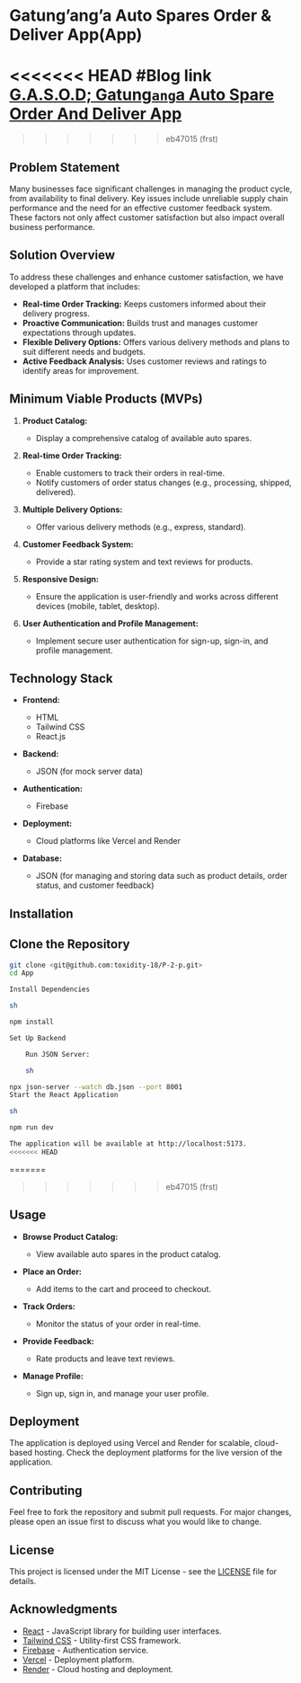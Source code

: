 # Gatung’ang’a Auto Spares Order & Deliver App(App)
<<<<<<< HEAD
#Blog link [G.A.S.O.D; Gatung`ang`a Auto Spare Order And Deliver App](https://samuelgichohikamawira.hashnode.dev/gasodgatunganga-auto-spare-order-and-deliver-app)
=======
>>>>>>> eb47015 (frst)

## Problem Statement

Many businesses face significant challenges in managing the product cycle, from availability to final delivery. Key issues include unreliable supply chain performance and the need for an effective customer feedback system. These factors not only affect customer satisfaction but also impact overall business performance.

## Solution Overview

To address these challenges and enhance customer satisfaction, we have developed a platform that includes:

- **Real-time Order Tracking:** Keeps customers informed about their delivery progress.
- **Proactive Communication:** Builds trust and manages customer expectations through updates.
- **Flexible Delivery Options:** Offers various delivery methods and plans to suit different needs and budgets.
- **Active Feedback Analysis:** Uses customer reviews and ratings to identify areas for improvement.

## Minimum Viable Products (MVPs)

1. **Product Catalog:**
   - Display a comprehensive catalog of available auto spares.

2. **Real-time Order Tracking:**
   - Enable customers to track their orders in real-time.
   - Notify customers of order status changes (e.g., processing, shipped, delivered).

3. **Multiple Delivery Options:**
   - Offer various delivery methods (e.g., express, standard).

4. **Customer Feedback System:**
   - Provide a star rating system and text reviews for products.

5. **Responsive Design:**
   - Ensure the application is user-friendly and works across different devices (mobile, tablet, desktop).

6. **User Authentication and Profile Management:**
   - Implement secure user authentication for sign-up, sign-in, and profile management.

## Technology Stack

- **Frontend:**
  - HTML
  - Tailwind CSS
  - React.js

- **Backend:**
  - JSON (for mock server data)

- **Authentication:**
  - Firebase

- **Deployment:**
  - Cloud platforms like Vercel and Render

- **Database:**
  - JSON (for managing and storing data such as product details, order status, and customer feedback)

## Installation

## Clone the Repository

```sh
git clone <git@github.com:toxidity-18/P-2-p.git>
cd App

Install Dependencies

sh

npm install

Set Up Backend

    Run JSON Server:

    sh

npx json-server --watch db.json --port 8001
Start the React Application

sh

npm run dev

The application will be available at http://localhost:5173.
<<<<<<< HEAD
```
=======
>>>>>>> eb47015 (frst)

## Usage

- **Browse Product Catalog:**
  - View available auto spares in the product catalog.

- **Place an Order:**
  - Add items to the cart and proceed to checkout.

- **Track Orders:**
  - Monitor the status of your order in real-time.

- **Provide Feedback:**
  - Rate products and leave text reviews.

- **Manage Profile:**
  - Sign up, sign in, and manage your user profile.

## Deployment

The application is deployed using Vercel and Render for scalable, cloud-based hosting. Check the deployment platforms for the live version of the application.

## Contributing

Feel free to fork the repository and submit pull requests. For major changes, please open an issue first to discuss what you would like to change.

## License

This project is licensed under the MIT License - see the [LICENSE](LICENSE) file for details.

## Acknowledgments

- [React](https://reactjs.org/) - JavaScript library for building user interfaces.
- [Tailwind CSS](https://tailwindcss.com/) - Utility-first CSS framework.
- [Firebase](https://firebase.google.com/) - Authentication service.
- [Vercel](https://vercel.com/) - Deployment platform.
- [Render](https://render.com/) - Cloud hosting and deployment.
